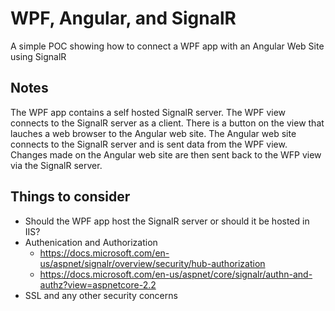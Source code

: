 # WPF, Angular, and SignalR 
A simple POC showing how to connect a WPF app with an Angular Web Site using SignalR

## Notes
The WPF app contains a self hosted SignalR server.  The WPF view connects to the SignalR server as a client.  There is a button on the view that lauches a web browser to the Angular web site.  The Angular web site connects to the SignalR server and is sent data from the WPF view.  Changes made on the Angular web site are then sent back to the WFP view via the SignalR server.

## Things to consider
- Should the WPF app host the SignalR server or should it be hosted in IIS?
- Authenication and Authorization
  - https://docs.microsoft.com/en-us/aspnet/signalr/overview/security/hub-authorization
  - https://docs.microsoft.com/en-us/aspnet/core/signalr/authn-and-authz?view=aspnetcore-2.2
- SSL and any other security concerns
